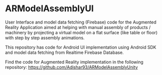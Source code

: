 # ARModelAssemblyUI
User Interface and model data fetching (Firebase) code for the Augmented Reality Application aimed at helping with manual assembly of 
products / machinery by projecting a virtual model on a flat surface 
(like table or floor) with step by step assembly animations.

This repository has code for Android UI implementation using Android SDK and model data fetching from Realtime Firebase Database.

Find the code for Augmented Reality implementation in the following repository:
https://github.com/Adishar93/ARModelAssemblyUnity

